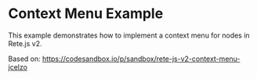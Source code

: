 # Context Menu Example

This example demonstrates how to implement a context menu for nodes in Rete.js v2.

Based on: https://codesandbox.io/p/sandbox/rete-js-v2-context-menu-jcelzo
